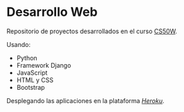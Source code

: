 # Desarrollo Web

Repositorio de proyectos desarrollados en el curso [CS50W](https://cs50.harvard.edu/web/2020/). 

Usando:

* Python
* Framework Django
* JavaScript
* HTML y CSS
* Bootstrap


Desplegando las aplicaciones en la plataforma [*Heroku*](https://heroku.com/).

